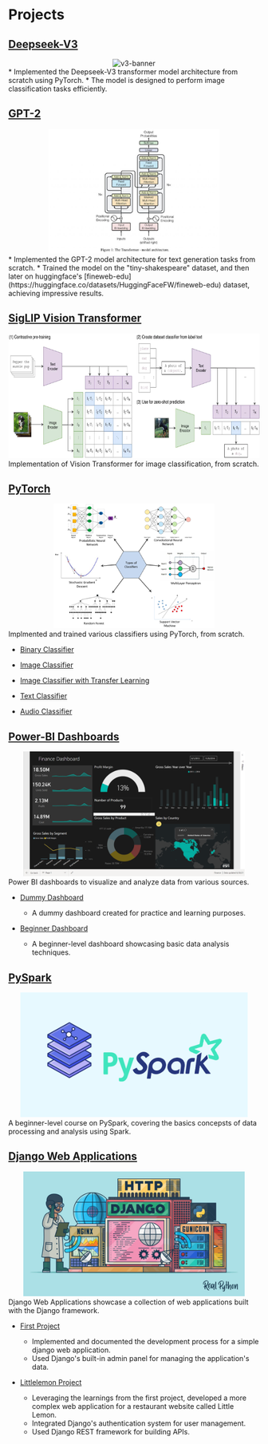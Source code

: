 # Projects

## [Deepseek-V3](https://github.com/Yash9988/self-learn/tree/main/projects/deepseek-v3/transformer.ipynb)

<center><img src="{{/assets/images/projects/v3-arch.png | relative_url}}" alt="v3-banner" height="250"/></center>
* Implemented the Deepseek-V3 transformer model architecture from scratch using PyTorch.
* The model is designed to perform image classification tasks efficiently.


## [GPT-2](https://github.com/Yash9988/self-learn/tree/main/projects/gpt2/transformer.ipynb)

<center><img src="/assets/images/projects/gpt2.jpg" alt="gpt2-banner" height="250"/></center>
* Implemented the GPT-2 model architecture for text generation tasks from scratch.
* Trained the model on the "tiny-shakespeare" dataset, and then later on huggingface's [fineweb-edu](https://huggingface.co/datasets/HuggingFaceFW/fineweb-edu) dataset, achieving impressive results.


## [SigLIP Vision Transformer](https://github.com/Yash9988/self-learn/tree/main/projects/vision-transformer/transformer.ipynb)

<center><img src="/assets/images/projects/siglip.webp" alt="siglip-banner" height="250"/></center>
Implementation of Vision Transformer for image classification, from scratch.


## [PyTorch](https://github.com/Yash9988/self-learn/tree/main/projects/pytorch-practice/)

<center><img src="/assets/images/projects/classifiers.png" alt="classifier-banner" height="250"/></center>
Implmented and trained various classifiers using PyTorch, from scratch.

* [Binary Classifier](https://github.com/Yash9988/self-learn/tree/main/projects/pytorch-practice/binary_classifier.ipynb)

* [Image Classifier](https://github.com/Yash9988/self-learn/tree/main/projects/pytorch-practice/image_classifier.ipynb)

* [Image Classifier with Transfer Learning](https://github.com/Yash9988/self-learn/tree/main/projects/pytorch-practice/image_classifier_pretrained.ipynb)

* [Text Classifier](https://github.com/Yash9988/self-learn/tree/main/projects/pytorch-practice/text_classifier.ipynb)

* [Audio Classifier](https://github.com/Yash9988/self-learn/tree/main/projects/pytorch-practice/audio_classifier.ipynb)


## [Power-BI Dashboards](https://github.com/Yash9988/self-learn/tree/main/projects/power-bi/)

<center><img src="/assets/images/projects/power-bi.png" alt="power-bi-banner" height="250"/></center>
Power BI dashboards to visualize and analyze data from various sources.

* [Dummy Dashboard](https://github.com/Yash9988/self-learn/tree/main/projects/power-bi/power-bi/dummy-analysis/my-dummy-analysis.pbix)
    * A dummy dashboard created for practice and learning purposes.

* [Beginner Dashboard](https://github.com/Yash9988/self-learn/tree/main/projects/power-bi/power-bi/beginner-course/classic_model.pbix)
    * A beginner-level dashboard showcasing basic data analysis techniques.


## [PySpark](https://github.com/Yash9988/self-learn/tree/main/projects/pyspark/spark-tutorial.ipynb)

<center><img src="/assets/images/projects/pyspark.png" alt="pyspark-banner" height="250"/></center>
A beginner-level course on PySpark, covering the basics concepsts of data processing and analysis using Spark.


## [Django Web Applications](https://github.com/Yash9988/self-learn/tree/main/projects/django/)

<center><img src="/assets/images/projects/django.jpg" alt="django-banner" height="250"/></center>
Django Web Applications showcase a collection of web applications built with the Django framework.

* [First Project](https://github.com/Yash9988/self-learn/tree/main/projects/django/firstproject/)
    * Implemented and documented the development process for a simple django web application.
    * Used Django's built-in admin panel for managing the application's data.

* [Littlelemon Project](https://github.com/Yash9988/self-learn/tree/main/projects/django/littlelemon/)
    * Leveraging the learnings from the first project, developed a more complex web application for a restaurant website called Little Lemon.
    * Integrated Django's authentication system for user management.
    * Used Django REST framework for building APIs.